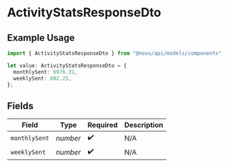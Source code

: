 # ActivityStatsResponseDto

## Example Usage

```typescript
import { ActivityStatsResponseDto } from "@novu/api/models/components";

let value: ActivityStatsResponseDto = {
  monthlySent: 6976.31,
  weeklySent: 602.25,
};
```

## Fields

| Field              | Type               | Required           | Description        |
| ------------------ | ------------------ | ------------------ | ------------------ |
| `monthlySent`      | *number*           | :heavy_check_mark: | N/A                |
| `weeklySent`       | *number*           | :heavy_check_mark: | N/A                |
